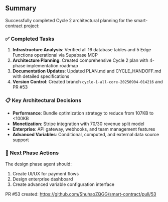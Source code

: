 ## Summary

Successfully completed Cycle 2 architectural planning for the smart-contract project:

### ✅ Completed Tasks
1. **Infrastructure Analysis**: Verified all 16 database tables and 5 Edge Functions operational via Supabase MCP
2. **Architecture Planning**: Created comprehensive Cycle 2 plan with 4-phase implementation roadmap
3. **Documentation Updates**: Updated PLAN.md and CYCLE_HANDOFF.md with detailed specifications
4. **Version Control**: Created branch `cycle-1-all-core-20250904-014216` and PR #53

### 📋 Key Architectural Decisions
- **Performance**: Bundle optimization strategy to reduce from 107KB to <100KB
- **Monetization**: Stripe integration with 70/30 revenue split model
- **Enterprise**: API gateway, webhooks, and team management features
- **Advanced Variables**: Conditional, computed, and external data source support

### 🚀 Next Phase Actions
The design phase agent should:
1. Create UI/UX for payment flows
2. Design enterprise dashboard
3. Create advanced variable configuration interface

PR #53 created: https://github.com/ShuhaoZQGG/smart-contract/pull/53
